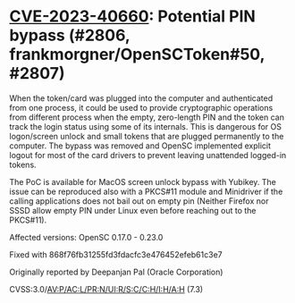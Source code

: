 [CVE-2023-40660](http://web.nvd.nist.gov/view/vuln/detail?vulnId=CVE-2023-40660): Potential PIN bypass (#2806, frankmorgner/OpenSCToken#50, #2807)
================================================================================

When the token/card was plugged into the computer and authenticated from one
process, it could be used to provide cryptographic operations from different
process when the empty, zero-length PIN and the token can track the login
status using some of its internals. This is dangerous for OS logon/screen
unlock and small tokens that are plugged permanently to the computer.
The bypass was removed and OpenSC implemented explicit logout for most of
the card drivers to prevent leaving unattended logged-in tokens.

The PoC is available for MacOS screen unlock bypass with Yubikey.
The issue can be reproduced also with a PKCS#11 module and Minidriver if the
calling applications does not bail out on empty pin (Neither Firefox
nor SSSD allow empty PIN under Linux even before reaching out to the PKCS#11).

Affected versions: OpenSC 0.17.0 - 0.23.0

Fixed with 868f76fb31255fd3fdacfc3e476452efeb61c3e7

Originally reported by Deepanjan Pal (Oracle Corporation)

CVSS:3.0/[AV:P/AC:L/PR:N/UI:R/S:C/C:H/I:H/A:H](https://nvd.nist.gov/vuln-metrics/cvss/v3-calculator?vector=AV:P/AC:L/PR:N/UI:R/S:C/C:H/I:H/A:H&version=3.0) (7.3)
